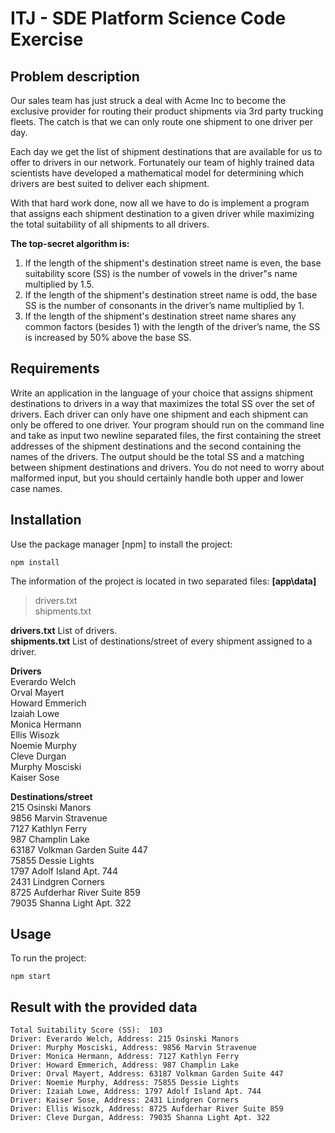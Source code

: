 # ITJ - SDE Platform Science Code Exercise

## Problem description  

Our sales team has just struck a deal with Acme Inc to become the exclusive provider for routing their product shipments via 3rd party trucking fleets. The catch is that we can only route one shipment to one driver per day.  

Each day we get the list of shipment destinations that are available for us to offer to drivers in our network. Fortunately our team of highly trained data scientists have developed a mathematical model for determining which drivers are best suited to deliver each shipment.  

With that hard work done, now all we have to do is implement a program that assigns each shipment destination to a given driver while
maximizing the total suitability of all shipments to all drivers.  


**The top-secret algorithm is:**
1. If the length of the shipment's destination street name is even, the base suitability score (SS) is the number of vowels in the driver&quot;s name multiplied by 1.5.
2. If the length of the shipment's destination street name is odd, the base SS is the number of consonants in the driver’s name multiplied by 1.  
3. If the length of the shipment's destination street name shares any common factors (besides 1) with the length of the driver’s name, the SS is increased by 50% above the base SS.  

## Requirements

Write an application in the language of your choice that assigns shipment destinations to drivers in a way that maximizes the total SS over the set of drivers. Each driver can only have one shipment and each shipment can only be offered to one driver. Your program should run on the command line and take as input two newline separated files, the first containing the street addresses of the shipment destinations and the second containing the names of the drivers. The output should be the total SS and a matching between shipment destinations and drivers. You do not need to worry about malformed input, but you should certainly handle both upper and lower case names.  

## Installation

Use the package manager [npm] to install the project:  

```
npm install
```

The information of the project is located in two separated files: **[app\data]**  
> drivers.txt  
> shipments.txt

**drivers.txt** List of drivers.  
**shipments.txt** List of destinations/street of every shipment assigned to a driver.  

**Drivers**  
    Everardo Welch  
    Orval Mayert  
    Howard Emmerich  
    Izaiah Lowe  
    Monica Hermann  
    Ellis Wisozk  
    Noemie Murphy  
    Cleve Durgan  
    Murphy Mosciski  
    Kaiser Sose  

**Destinations/street**  
    215 Osinski Manors  
    9856 Marvin Stravenue  
    7127 Kathlyn Ferry  
    987 Champlin Lake  
    63187 Volkman Garden Suite 447  
    75855 Dessie Lights  
    1797 Adolf Island Apt. 744  
    2431 Lindgren Corners  
    8725 Aufderhar River Suite 859  
    79035 Shanna Light Apt. 322  

    



## Usage

To run the project:  
```
npm start
```
## Result with the provided data

    Total Suitability Score (SS):  103  
    Driver: Everardo Welch, Address: 215 Osinski Manors  
    Driver: Murphy Mosciski, Address: 9856 Marvin Stravenue  
    Driver: Monica Hermann, Address: 7127 Kathlyn Ferry  
    Driver: Howard Emmerich, Address: 987 Champlin Lake  
    Driver: Orval Mayert, Address: 63187 Volkman Garden Suite 447  
    Driver: Noemie Murphy, Address: 75855 Dessie Lights  
    Driver: Izaiah Lowe, Address: 1797 Adolf Island Apt. 744  
    Driver: Kaiser Sose, Address: 2431 Lindgren Corners  
    Driver: Ellis Wisozk, Address: 8725 Aufderhar River Suite 859  
    Driver: Cleve Durgan, Address: 79035 Shanna Light Apt. 322  

